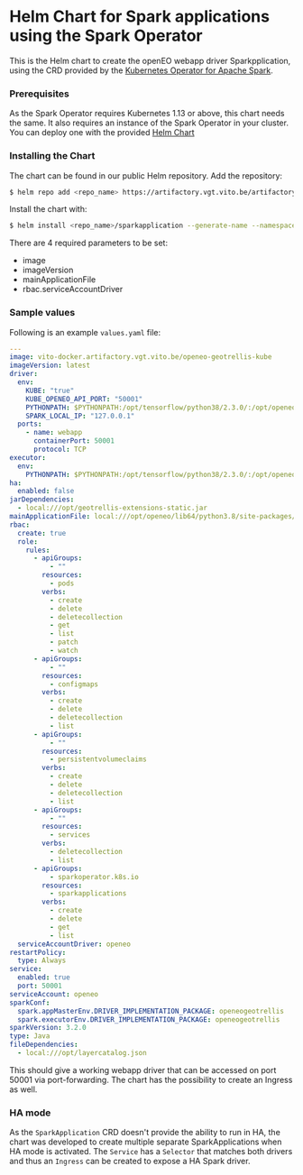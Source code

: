 # Helm Chart for Spark applications using the Spark Operator

This is the Helm chart to create the openEO webapp driver Sparkpplication, using the CRD provided by the [Kubernetes Operator for Apache Spark](https://github.com/kubeflow/spark-operator).

### Prerequisites

As the Spark Operator requires Kubernetes 1.13 or above, this chart needs the same. It also requires an instance of the Spark Operator in your cluster. You can deploy one with the provided [Helm Chart](https://github.com/kubeflow/spark-operator/tree/master/charts/spark-operator-chart)

### Installing the Chart

The chart can be found in our public Helm repository. Add the repository:

```bash
$ helm repo add <repo_name> https://artifactory.vgt.vito.be/artifactory/helm-charts
```

Install the chart with:

```bash
$ helm install <repo_name>/sparkapplication --generate-name --namespace <namespace>
```

There are 4 required parameters to be set:
  * image
  * imageVersion
  * mainApplicationFile
  * rbac.serviceAccountDriver

### Sample values

Following is an example `values.yaml` file:

```yaml
---
image: vito-docker.artifactory.vgt.vito.be/openeo-geotrellis-kube
imageVersion: latest
driver:
  env:
    KUBE: "true"
    KUBE_OPENEO_API_PORT: "50001"
    PYTHONPATH: $PYTHONPATH:/opt/tensorflow/python38/2.3.0/:/opt/openeo/lib/python3.8/site-packages/
    SPARK_LOCAL_IP: "127.0.0.1"
  ports:
    - name: webapp
      containerPort: 50001
      protocol: TCP
executor:
  env:
    PYTHONPATH: $PYTHONPATH:/opt/tensorflow/python38/2.3.0/:/opt/openeo/lib/python3.8/site-packages/
ha:
  enabled: false
jarDependencies:
  - local:///opt/geotrellis-extensions-static.jar
mainApplicationFile: local:///opt/openeo/lib64/python3.8/site-packages/openeogeotrellis/deploy/kube.py
rbac:
  create: true
  role:
    rules:
      - apiGroups:
          - ""
        resources:
          - pods
        verbs:
          - create
          - delete
          - deletecollection
          - get
          - list
          - patch
          - watch
      - apiGroups:
          - ""
        resources:
          - configmaps
        verbs:
          - create
          - delete
          - deletecollection
          - list
      - apiGroups:
          - ""
        resources:
          - persistentvolumeclaims
        verbs:
          - create
          - delete
          - deletecollection
          - list
      - apiGroups:
          - ""
        resources:
          - services
        verbs:
          - deletecollection
          - list
      - apiGroups:
          - sparkoperator.k8s.io
        resources:
          - sparkapplications
        verbs:
          - create
          - delete
          - get
          - list
  serviceAccountDriver: openeo
restartPolicy:
  type: Always
service:
  enabled: true
  port: 50001
serviceAccount: openeo
sparkConf:
  spark.appMasterEnv.DRIVER_IMPLEMENTATION_PACKAGE: openeogeotrellis
  spark.executorEnv.DRIVER_IMPLEMENTATION_PACKAGE: openeogeotrellis
sparkVersion: 3.2.0
type: Java
fileDependencies:
  - local:///opt/layercatalog.json
```

This should give a working webapp driver that can be accessed on port 50001 via port-forwarding. The chart has the possibility to create an Ingress as well.

### HA mode

As the `SparkApplication` CRD doesn't provide the ability to run in HA, the chart was developed to create multiple separate SparkApplications when HA mode is activated. The `Service` has a `Selector` that matches both drivers and thus an `Ingress` can be created to expose a HA Spark driver.
